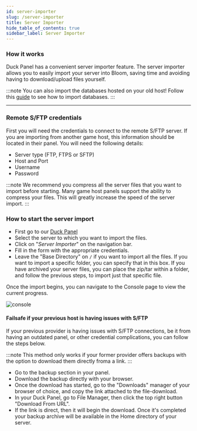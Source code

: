 ```yaml
---
id: server-importer
slug: /server-importer
title: Server Importer
hide_table_of_contents: true
sidebar_label: Server Importer
---
```


### How it works

Duck Panel has a convenient server importer feature. The server importer allows you to easily import your server into Bloom, saving time and avoiding having to download/upload files yourself.

:::note
You can also import the databases hosted on your old host! Follow this [guide](https://docs.bloom.host/databases#importing-mysql-databases) to see how to import databases.
:::

---

### Remote S/FTP credentials
First you will need the credentials to connect to the remote S/FTP server. If you are importing from another game host, this information should be located in their panel. You will need the following details:
- Server type (FTP, FTPS or SFTP)
- Host and Port
- Username
- Password

:::note
We recommend you compress all the server files that you want to import before starting. Many game host panels support the ability to compress your files. This will greatly increase the speed of the server import.
:::

### How to start the server import
- First go to our [Duck Panel](https://mc.bloom.host)
- Select the server to which you want to import the files.
- Click on "*Server Importer*" on the navigation bar.
- Fill in the form with the appropriate credentials.
- Leave the "Base Directory" on `/` if you want to import all the files. If you want to import a specific folder, you can specify that in this box. If you have archived your server files, you can place the zip/tar within a folder, and follow the previous steps, to import just that specific file. 

Once the import begins, you can navigate to the Console page to view the current progress.

![console](/using_the_panel/server-importer/1.png)


#### Failsafe if your previous host is having issues with S/FTP
If your previous provider is having issues with S/FTP connections, be it from having an outdated panel, or other credential complications, you can follow the steps below.

:::note
This method only works if your former provider offers backups with the option to download them directly froma a link.
:::

- Go to the backup section in your panel.
- Download the backup directly with your browser.
- Once the download has started, go to the "Downloads" manager of your browser of choice, and copy the link attached to the file-download.
- In your Duck Panel, go to File Manager, then click the top right button "Download From URL".
- If the link is direct, then it will begin the download. Once it's completed your backup archive will be available in the Home directory of your server.
